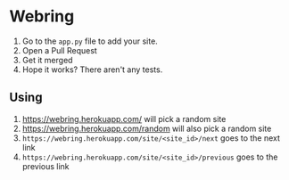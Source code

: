 # Webring

1. Go to the `app.py` file to add your site.
1. Open a Pull Request
1. Get it merged
1. Hope it works? There aren't any tests.

## Using

1. https://webring.herokuapp.com/ will pick a random site
1. https://webring.herokuapp.com/random will also pick a random site
1. `https://webring.herokuapp.com/site/<site_id>/next` goes to the next link
1. `https://webring.herokuapp.com/site/<site_id>/previous` goes to the previous link
